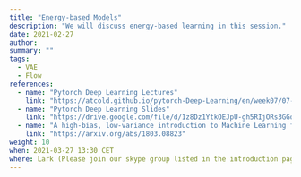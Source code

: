 ```yaml
---
title: "Energy-based Models"
description: "We will discuss energy-based learning in this session."
date: 2021-02-27
author:
summary: ""
tags:
  - VAE
  - Flow
references:
  - name: "Pytorch Deep Learning Lectures"
    link: "https://atcold.github.io/pytorch-Deep-Learning/en/week07/07-1/"
  - name: "Pytorch Deep Learning Slides"
    link: "https://drive.google.com/file/d/1z8Dz1YtkOEJpU-gh5RIjORs3GGqkYJQa/view"
  - name: "A high-bias, low-variance introduction to Machine Learning for physicists"
    link: "https://arxiv.org/abs/1803.08823"
weight: 10
when: 2021-03-27 13:30 CET
where: Lark (Please join our skype group listed in the introduction page for more info)
---
```



